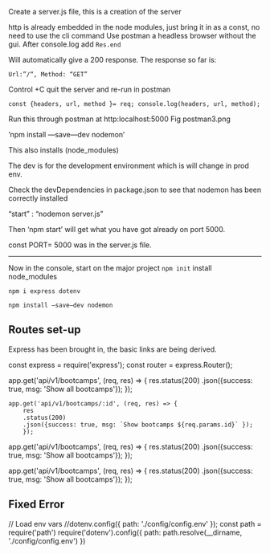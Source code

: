 Create a server.js file, this is a creation of the server

http is already embedded in the node modules, just bring it in as a const, no need to use the cli command
Use postman a headless browser without the gui.
After console.log add
`Res.end`

Will automatically give a 200 response.
The response so far is:

`Url:”/“,
Method: “GET”`

Control +C quit the server and re-run in postman

`const {headers, url, method }= req;
console.log(headers, url, method);`

Run this through postman at http:localhost:5000
 Fig postman3.png

’npm install —save—dev nodemon’

This also installs (node_modules)

The dev is for the development environment which is will change in prod env.

Check the devDependencies in package.json to see that nodemon has been correctly installed

“start” : “nodemon server.js”

Then  ‘npm start’ will get what you have got already on port 5000.

const PORT= 5000 was in the server.js file.

______


Now in the console, start on the major project
`npm init` install node_modules

`npm i express dotenv`

`npm install —save—dev nodemon`

## Routes set-up

Express has been brought in, the basic links are being derived.

const express = require('express');
const router = express.Router();


app.get('api/v1/bootcamps', (req, res) => {
    res.status(200)
    .json({success: true, msg: 'Show all bootcamps'});
    });



    app.get('api/v1/bootcamps/:id', (req, res) => {
        res
        .status(200)
        .json({success: true, msg: `Show bootcamps ${req.params.id}` });
        });


app.get('api/v1/bootcamps', (req, res) => {
    res.status(200)
    .json({success: true, msg: 'Show all bootcamps'});
    });


app.get('api/v1/bootcamps', (req, res) => {
    res.status(200)
    .json({success: true, msg: 'Show all bootcamps'});
    });


## Fixed Error
// Load env vars
//dotenv.config({ path: './config/config.env' });
const path = require('path')
require('dotenv').config({ path: path.resolve(__dirname, './config/config.env') })

